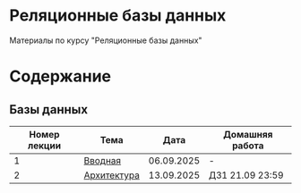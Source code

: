 # Реляционные базы данных
Материалы по курсу "Реляционные базы данных"

# Содержание
## Базы данных
| Номер лекции | Тема | Дата | Домашняя работа |
|----------|----------|----------|----------|
|1|[Вводная](https://docs.google.com/presentation/d/1PVspgUHMTQMUggfvoYE5NuJlIGnvhzqkH1Qy-NIG5zc/edit?usp=sharing)|06.09.2025|-|
|2|[Архитектура](https://docs.google.com/presentation/d/1NYmgDOsJG0Fnnie3_Os_C9nFVRYecnTfLzPkTDoGRag/edit?usp=sharing)|13.09.2025|ДЗ1 21.09 23:59|
